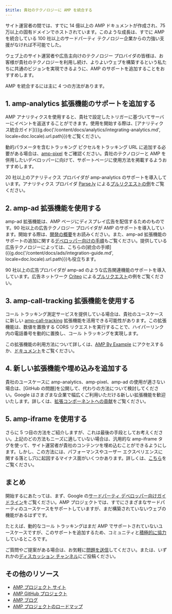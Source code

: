 ```yaml
---
$title: 貴社のテクノロジーに AMP を統合する
---
```


サイト運営者の間では、すでに 14 億以上の AMP ドキュメントが作成され、75 万以上の固有ドメインでホストされています。このような成長は、すでに AMP を統合している 100 社以上のサードパーティ テクノロジー企業からの力強い支援がなければ不可能でした。

ウェブ上のサイト運営者や広告主向けのテクノロジー プロバイダの皆様は、お客様が貴社のテクノロジーを利用し続け、よりよいウェブを構築するという私たちに共通のビジョンを実現できるように、AMP のサポートを追加することをおすすめします。

AMP を統合するには主に 4 つの方法があります。


## 1. amp-analytics 拡張機能のサポートを追加する
AMP アナリティクスを使用すると、貴社で設定したトリガーに基づいてサーバーにイベントを返送することができます。使用を開始する際は、[アナリティクス統合ガイド]({{g.doc('/content/docs/analytics/integrating-analytics.md', locale=doc.locale).url.path}})をご覧ください。

動的パラメータを含むトラッキング ピクセルをトラッキング URL に追加する必要がある場合は、[amp-pixel](/ja/docs/reference/components/amp-pixel.html) をご確認ください。貴社のテクノロジーと AMP を併用したいデベロッパーに向けて、サポートページに使用方法を掲載するようおすすめします。

20 社以上のアナリティクス プロバイダが amp-analytics のサポートを導入しています。アナリティクス プロバイダ [Parse.ly](https://www.parsely.com/help/integration/google-amp/) による[プルリクエストの例](https://github.com/ampproject/amphtml/pull/1595)をご覧ください。


## 2. amp-ad 拡張機能を使用する

amp-ad 拡張機能は、AMP ページにディスプレイ広告を配信するためのものです。90 社以上の広告テクノロジー プロバイダが AMP のサポートを導入しています。開始する際は、[開発の概要](https://github.com/ampproject/amphtml/tree/master/ads#overview)をお読みください。また、amp-ad 拡張機能のサポートの追加に関する[デベロッパー向けの手順](https://github.com/ampproject/amphtml/tree/master/ads#developer-guidelines-for-a-pull-request)もご覧ください。提供している広告テクノロジーによっては、こちらの[統合の手順]({{g.doc('/content/docs/ads/integration-guide.md', locale=doc.locale).url.path}})も役立ちます。

90 社以上の広告プロバイダが amp-ad のような広告関連機能のサポートを導入しています。広告ネットワーク [Criteo](https://github.com/ampproject/amphtml/blob/master/ads/criteo.md) による[プルリクエスト](https://github.com/ampproject/amphtml/pull/2299)の例をご覧ください。

## 3. amp-call-tracking 拡張機能を使用する

コール トラッキング測定サービスを提供している場合は、貴社のユースケースに新しい [amp-call-tracking](/ja/docs/reference/components/amp-call-tracking.html) 拡張機能を活用できる可能性があります。この拡張機能は、数値を置換する CORS リクエストを実行することで、ハイパーリンク内の電話番号を動的に置換し、コール トラッキングを実現します。

この拡張機能の利用方法について詳しくは、[AMP By Example](https://ampbyexample.com/components/amp-call-tracking/) にアクセスするか、[ドキュメント](/ja/docs/reference/components/amp-call-tracking.html)をご覧ください。

## 4. 新しい拡張機能や埋め込みを追加する

貴社のユースケースに amp-analytics、amp-pixel、amp-ad の使用が適さない場合は、[GitHub の問題]を公開して、代わりの方法について検討してください。Google はさまざまな企業で幅広くご利用いただける新しい拡張機能を歓迎いたします。詳しくは、[拡張コンポーネントへの貢献](https://github.com/ampproject/amphtml/blob/master/CONTRIBUTING.md#contributing-extended-components)をご覧ください。

## 5. amp-iframe を使用する

さらに 5 つ目の方法をご紹介しますが、これは最後の手段としてお考えください。上記のどの方法もニーズに適していない場合は、汎用的な amp-iframe タグを使って、サイト運営者が貴社のコンテンツを埋め込むことができるようにします。しかし、この方法には、パフォーマンスやユーザー エクスペリエンスに関する落とし穴に起因するマイナス面がいくつかあります。詳しくは、[こちら](/ja/docs/reference/components/amp-iframe.html#guideline:-prefer-specific-amp-components-to-amp-iframe)をご覧ください。

## まとめ

開始するにあたっては、まず、Google の[サードパーティ デベロッパー向けガイドライン](https://github.com/ampproject/amphtml/blob/master/3p/README.md)をご覧ください。AMP プロジェクトでは、すでにさまざまなサードパーティのユースケースをサポートしていますが、まだ構築されていないウェブの機能があるはずです。

たとえば、動的なコール トラッキングはまだ AMP でサポートされていないユースケースですが、このサポートを追加するため、コミュニティと[積極的に協力](https://github.com/ampproject/amphtml/issues/5276)しているところです。

ご質問やご提案がある場合は、お気軽に[問題を送信](https://github.com/ampproject/amphtml/blob/master/CONTRIBUTING.md#filing-issues)してください。または、いずれかの[ディスカッション チャンネル](https://github.com/ampproject/amphtml/blob/master/CONTRIBUTING.md#discussion-channels)にご投稿ください。

## その他のリソース

- [AMP プロジェクト サイト](https://www.ampproject.org/)
- [AMP GitHub プロジェクト](https://github.com/ampproject/amphtml)
- [AMP ブログ](/id/latest/blog)
- [AMP プロジェクトのロードマップ](/roadmap/)
 
 
